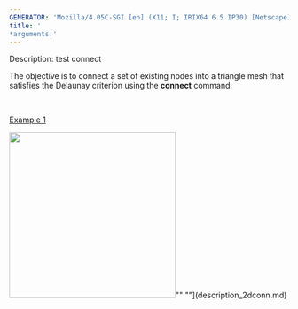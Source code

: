 ```yaml
---
GENERATOR: 'Mozilla/4.05C-SGI [en] (X11; I; IRIX64 6.5 IP30) [Netscape]'
title: '
*arguments:'
---
```


 Description: test connect

  The objective is to connect a set of existing nodes into a triangle
  mesh that  satisfies the Delaunay criterion using the **connect**
  command.

   

  [Example 1](description_2dconn.md)

  <img height="300" width="300" src="https://lanl.github.io/LaGriT/assets/images/2d_connect2_tn.gif">""
  ""](description_2dconn.md)

